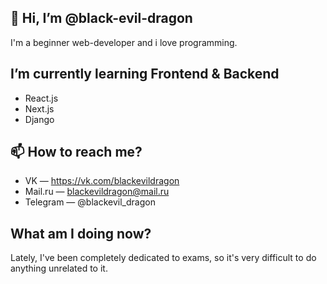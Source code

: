 ## 👋 Hi, I’m @black-evil-dragon 
I'm a beginner web-developer and i love programming. 

## I’m currently learning Frontend & Backend
- React.js
- Next.js
- Django

## 📫 How to reach me? 
- VK — https://vk.com/blackevildragon
- Mail.ru — blackevildragon@mail.ru
- Telegram — @blackevil_dragon

## What am I doing now?
Lately, I've been completely dedicated to exams, so it's very difficult to do anything unrelated to it.
